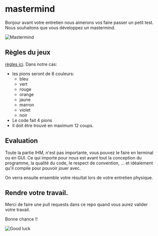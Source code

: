 # mastermind
Bonjour avant votre entretien nous aimerons vos faire passer un petit test. Nous souhaitons que vous développez un mastermind.

![Mastermind](https://upload.wikimedia.org/wikipedia/commons/2/2d/Mastermind.jpg)

## Règles du jeux
[règles ici](https://fr.wikipedia.org/wiki/Mastermind). 
Dans notre cas:
* les pions seront de 8 couleurs: 
  * bleu
  * vert
  * rouge
  * orange
  * jaune
  * marron
  * violet
  * noir
* Le code fait 4 pions
* Il doit être trouvé en maximum 12 coups.

## Evaluation
Toute la partie IHM, n'est pas importante, vous pouvez le faire en terminal ou en GUI.
Ce qui importe pour nous est avant tout la conception du programme, la qualité du code, le respect de convention, ... et idéalement qu'il compile pour pouvoir jouer avec.

On verra ensuite ensemble votre résultat lors de votre entretien physique.

## Rendre votre travail.
Merci de faire une pull requests dans ce repo quand vous aurez valider votre travail.

Bonne chance !!

![Good luck](https://media.giphy.com/media/hwxzx8mUKlkRy/giphy.gif)
